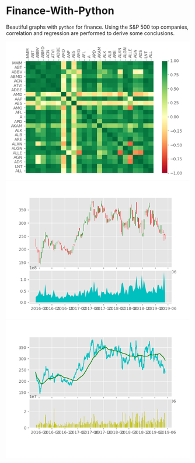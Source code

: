 # Finance-With-Python
Beautiful graphs with ```python``` for finance. Using the S&P 500 top companies, correlation and regression are performed to derive some conclusions.

<img src = '/correlationHeatmap.png'>
<img src = '/Candlestick_ohlc.png'>
<img src = '/basic.png')>

